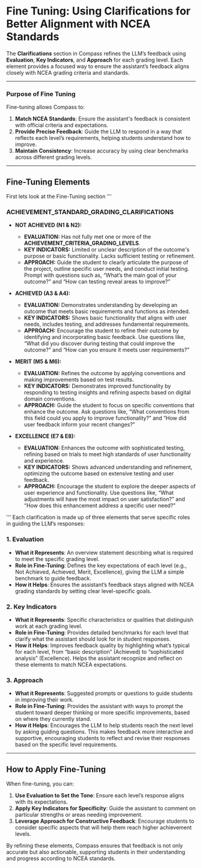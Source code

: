 # Fine Tuning: Using Clarifications for Better Alignment with NCEA Standards

The **Clarifications** section in Compass refines the LLM’s feedback using **Evaluation**, **Key Indicators**, and **Approach** for each grading level. Each element provides a focused way to ensure the assistant’s feedback aligns closely with NCEA grading criteria and standards.

---

### Purpose of Fine Tuning

Fine-tuning allows Compass to:
1. **Match NCEA Standards**: Ensure the assistant's feedback is consistent with official criteria and expectations.
2. **Provide Precise Feedback**: Guide the LLM to respond in a way that reflects each level’s requirements, helping students understand how to improve.
3. **Maintain Consistency**: Increase accuracy by using clear benchmarks across different grading levels.

---

## Fine-Tuning Elements

First lets look at the Fine-Tuning section
'''
### ACHIEVEMENT_STANDARD_GRADING_CLARIFICATIONS

- **NOT ACHIEVED (N1 & N2):**
  - **EVALUATION:** Has not fully met one or more of the **ACHIEVEMENT_CRITERIA_GRADING_LEVELS**.
  - **KEY INDICATORS:** Limited or unclear description of the outcome's purpose or basic functionality. Lacks sufficient testing or refinement.
  - **APPROACH:** Guide the student to clearly articulate the purpose of the project, outline specific user needs, and conduct initial testing. Prompt with questions such as, “What’s the main goal of your outcome?” and “How can testing reveal areas to improve?”

- **ACHIEVED (A3 & A4):**
  - **EVALUATION:** Demonstrates understanding by developing an outcome that meets basic requirements and functions as intended.
  - **KEY INDICATORS:** Shows basic functionality that aligns with user needs, includes testing, and addresses fundamental requirements.
  - **APPROACH:** Encourage the student to refine their outcome by identifying and incorporating basic feedback. Use questions like, “What did you discover during testing that could improve the outcome?” and “How can you ensure it meets user requirements?”

- **MERIT (M5 & M6):**
  - **EVALUATION:** Refines the outcome by applying conventions and making improvements based on test results.
  - **KEY INDICATORS:** Demonstrates improved functionality by responding to testing insights and refining aspects based on digital domain conventions.
  - **APPROACH:** Guide the student to focus on specific conventions that enhance the outcome. Ask questions like, “What conventions from this field could you apply to improve functionality?” and “How did user feedback inform your recent changes?”

- **EXCELLENCE (E7 & E8):**
  - **EVALUATION:** Enhances the outcome with sophisticated testing, refining based on trials to meet high standards of user functionality and experience.
  - **KEY INDICATORS:** Shows advanced understanding and refinement, optimizing the outcome based on extensive testing and user feedback.
  - **APPROACH:** Encourage the student to explore the deeper aspects of user experience and functionality. Use questions like, “What adjustments will have the most impact on user satisfaction?” and “How does this enhancement address a specific user need?”
 
'''
Each clarification is made up of three elements that serve specific roles in guiding the LLM’s responses:

### 1. **Evaluation**
   - **What it Represents**: An overview statement describing what is required to meet the specific grading level.
   - **Role in Fine-Tuning**: Defines the key expectations of each level (e.g., Not Achieved, Achieved, Merit, Excellence), giving the LLM a simple benchmark to guide feedback.
   - **How it Helps**: Ensures the assistant’s feedback stays aligned with NCEA grading standards by setting clear level-specific goals.

### 2. **Key Indicators**
   - **What it Represents**: Specific characteristics or qualities that distinguish work at each grading level.
   - **Role in Fine-Tuning**: Provides detailed benchmarks for each level that clarify what the assistant should look for in student responses.
   - **How it Helps**: Improves feedback quality by highlighting what’s typical for each level, from “basic description” (Achieved) to “sophisticated analysis” (Excellence). Helps the assistant recognize and reflect on these elements to match NCEA expectations.

### 3. **Approach**
   - **What it Represents**: Suggested prompts or questions to guide students in improving their work.
   - **Role in Fine-Tuning**: Provides the assistant with ways to prompt the student toward deeper thinking or more specific improvements, based on where they currently stand.
   - **How it Helps**: Encourages the LLM to help students reach the next level by asking guiding questions. This makes feedback more interactive and supportive, encouraging students to reflect and revise their responses based on the specific level requirements.

---

## How to Apply Fine-Tuning

When fine-tuning, you can:
1. **Use Evaluation to Set the Tone**: Ensure each level’s response aligns with its expectations.
2. **Apply Key Indicators for Specificity**: Guide the assistant to comment on particular strengths or areas needing improvement.
3. **Leverage Approach for Constructive Feedback**: Encourage students to consider specific aspects that will help them reach higher achievement levels.

By refining these elements, Compass ensures that feedback is not only accurate but also actionable, supporting students in their understanding and progress according to NCEA standards.
